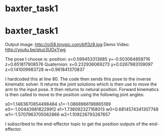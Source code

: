 baxter_task1
============

baxter_task1
============

Output image: http://oi58.tinypic.com/bfl3z9.jpg
Demo Video: http://youtu.be/qluz3UOxYwg

The pose I choose is: 
position:
    x=0.599453313685
    y=-0.503064859716
    z=0.651817908576
Quaternion:
    x=0.232936069273
    y=0.0267983109097
    z=0.141009983728
    w=0.961841370837

I hardcoded this at line 80. The code then sends this pose to the inverse kinematic solver. It returns the joint solutions which is then use to move the arm to the input pose. It then returns to netural position. Forward kinematics is then called to move to the position using the following joint angles:

s0=1.1483870854498484
s1=-1.0868966198865189
e0=-1.004439818229912
e1=1.736092327168013
w0=0.6814574341307748
w1=-1.5707963705062866
w2=1.109226793287657

I subscribed to the end-effector topic to get the position outputs of the end-effector.
